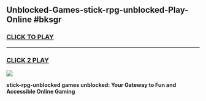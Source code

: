 
## Unblocked-Games-stick-rpg-unblocked-Play-Online #bksgr
<h3>
<a href="https://news.freeplayer.one?title=stick-rpg-unblocked&ref=3">CLICK TO PLAY</a></h3>
<hr>

<h3>
<a href="https://news.freeplayer.one?title=stick-rpg-unblocked&ref=3">CLICK 2 PLAY</a>
  
</h3>

<a href="https://news.freeplayer.one?title=stick-rpg-unblocked&ref=3"><img src="https://clearcache.store/games.png"></a>


**stick-rpg-unblocked games unblocked: Your Gateway to Fun and Accessible Online Gaming**
